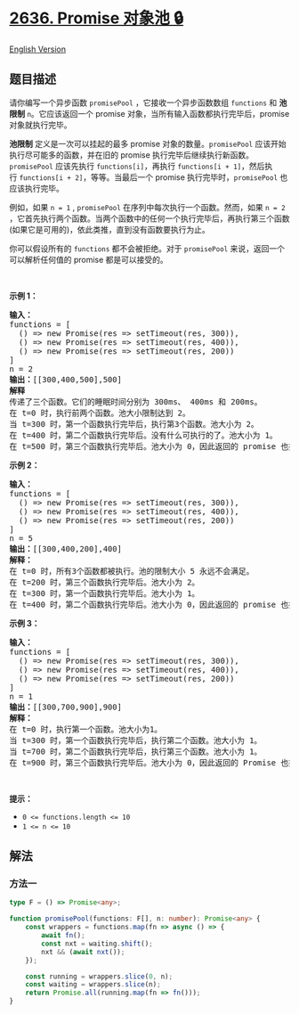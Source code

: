 # [2636. Promise 对象池 🔒](https://leetcode.cn/problems/promise-pool)

[English Version](/solution/2600-2699/2636.Promise%20Pool/README_EN.md)

<!-- tags: -->

<!-- difficulty:中等 -->

## 题目描述

<!-- 这里写题目描述 -->

<p>请你编写一个异步函数 <code>promisePool</code> ，它接收一个异步函数数组 <code>functions</code> 和 <strong>池限制</strong> <code>n</code>。它应该返回一个 promise 对象，当所有输入函数都执行完毕后，promise 对象就执行完毕。</p>

<p><strong>池限制</strong> 定义是一次可以挂起的最多 promise 对象的数量。<code>promisePool</code> 应该开始执行尽可能多的函数，并在旧的 promise 执行完毕后继续执行新函数。<code>promisePool</code> 应该先执行 <code>functions[i]</code>，再执行 <code>functions[i + 1]</code>，然后执行&nbsp;<code>functions[i + 2]</code>，等等。当最后一个 promise 执行完毕时，<code>promisePool</code> 也应该执行完毕。</p>

<p>例如，如果 <code>n = 1</code> , <code>promisePool</code>&nbsp;在序列中每次执行一个函数。然而，如果 <code>n = 2</code> ，它首先执行两个函数。当两个函数中的任何一个执行完毕后，再执行第三个函数(如果它是可用的)，依此类推，直到没有函数要执行为止。</p>

<p>你可以假设所有的 <code>functions</code> 都不会被拒绝。对于 <code>promisePool</code> 来说，返回一个可以解析任何值的 promise 都是可以接受的。</p>

<p>&nbsp;</p>

<p><strong class="example">示例 1：</strong></p>

<pre>
<b>输入：</b>
functions = [
&nbsp; () =&gt; new Promise(res =&gt; setTimeout(res, 300)),
&nbsp; () =&gt; new Promise(res =&gt; setTimeout(res, 400)),
&nbsp; () =&gt; new Promise(res =&gt; setTimeout(res, 200))
]
n = 2
<b>输出：</b>[[300,400,500],500]
<strong>解释</strong>
传递了三个函数。它们的睡眠时间分别为 300ms、 400ms 和 200ms。
在 t=0 时，执行前两个函数。池大小限制达到 2。
当 t=300 时，第一个函数执行完毕后，执行第3个函数。池大小为 2。
在 t=400 时，第二个函数执行完毕后。没有什么可执行的了。池大小为 1。
在 t=500 时，第三个函数执行完毕后。池大小为 0，因此返回的 promise 也执行完成。
</pre>

<p><strong class="example">示例 2：</strong></p>

<pre>
<strong>输入：
</strong>functions = [
&nbsp; () =&gt; new Promise(res =&gt; setTimeout(res, 300)),
&nbsp; () =&gt; new Promise(res =&gt; setTimeout(res, 400)),
&nbsp; () =&gt; new Promise(res =&gt; setTimeout(res, 200))
]
n = 5
<b>输出：</b>[[300,400,200],400]
<strong>解释：</strong>
在 t=0 时，所有3个函数都被执行。池的限制大小 5 永远不会满足。
在 t=200 时，第三个函数执行完毕后。池大小为 2。
在 t=300 时，第一个函数执行完毕后。池大小为 1。
在 t=400 时，第二个函数执行完毕后。池大小为 0，因此返回的 promise 也执行完成。
</pre>

<p><strong class="example">示例 3：</strong></p>

<pre>
<strong>输入：</strong>
functions = [
&nbsp; () =&gt; new Promise(res =&gt; setTimeout(res, 300)),
&nbsp; () =&gt; new Promise(res =&gt; setTimeout(res, 400)),
&nbsp; () =&gt; new Promise(res =&gt; setTimeout(res, 200))
]
n = 1
<b>输出：</b>[[300,700,900],900]
<strong>解释：</strong>
在 t=0 时，执行第一个函数。池大小为1。
当 t=300 时，第一个函数执行完毕后，执行第二个函数。池大小为 1。
当 t=700 时，第二个函数执行完毕后，执行第三个函数。池大小为 1。
在 t=900 时，第三个函数执行完毕后。池大小为 0，因此返回的 Promise 也执行完成。
</pre>

<p>&nbsp;</p>

<p><strong>提示：</strong></p>

<ul>
	<li><code>0 &lt;= functions.length &lt;= 10</code></li>
	<li><code><font face="monospace">1 &lt;= n &lt;= 10</font></code></li>
</ul>

## 解法

### 方法一

<!-- tabs:start -->

```ts
type F = () => Promise<any>;

function promisePool(functions: F[], n: number): Promise<any> {
    const wrappers = functions.map(fn => async () => {
        await fn();
        const nxt = waiting.shift();
        nxt && (await nxt());
    });

    const running = wrappers.slice(0, n);
    const waiting = wrappers.slice(n);
    return Promise.all(running.map(fn => fn()));
}
```

<!-- tabs:end -->

<!-- end -->
